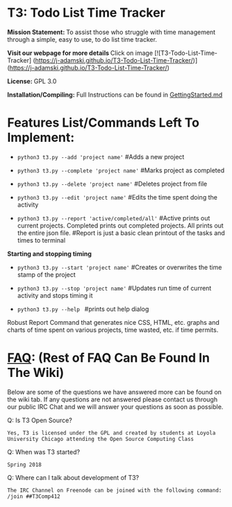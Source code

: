 # T3: Todo List Time Tracker

<b>Mission Statement: </b>
To assist those who struggle with time management through a simple, easy to use, to do list time tracker.

<b>Visit our webpage for more details </b>
Click on image
[![T3-Todo-List-Time-Tracker] (https://j-adamski.github.io/T3-Todo-List-Time-Tracker/)]
(https://j-adamski.github.io/T3-Todo-List-Time-Tracker/)

<b>License: </b>
GPL 3.0

<b>Installation/Compiling:</b>
Full Instructions can be found in [GettingStarted.md](https://github.com/j-adamski/T3-Todo-List-Time-Tracker/blob/master/GettingStarted.md)


# Features List/Commands Left To Implement:

- `python3 t3.py --add 'project name'`
	#Adds a new project

- `python3 t3.py --complete 'project name'`
	#Marks project as completed

- `python3 t3.py --delete 'project name'`
	#Deletes project from file

- `python3 t3.py --edit 'project name'`
	#Edits the time spent doing the activity

- `python3 t3.py --report 'active/completed/all'`
	#Active prints out current projects. Completed prints out completed projects. All prints out the entire json file.
    #Report is just a basic clean printout of the tasks and times to terminal


<b>Starting and stopping timing</b>
 - `python3 t3.py --start 'project name'`
	#Creates or overwrites the time stamp of the project

 - `python3 t3.py --stop 'project name'`
	#Updates run time of current activity and stops timing it

 - `python3 t3.py --help `
	#prints out help dialog

Robust Report Command that generates nice CSS, HTML, etc. graphs and charts of time spent on various projects, time wasted, etc. if time permits.

# [FAQ](https://github.com/j-adamski/OSC-Project-2/wiki): (Rest of FAQ Can Be Found In The Wiki)

Below are some of the questions we have answered more can be found on the wiki tab. If any questions are not answered please contact us through our public IRC Chat and we will answer your questions as soon as possible.

Q: Is T3 Open Source?

    Yes, T3 is licensed under the GPL and created by students at Loyola University Chicago attending the Open Source Computing Class

Q: When was T3 started?

    Spring 2018

Q: Where can I talk about development of T3?

    The IRC Channel on Freenode can be joined with the following command:
    /join ##T3Comp412
